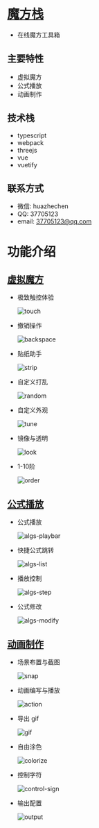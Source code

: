 # [魔方栈](https://huazhechen.gitee.io/cuber)

- 在线魔方工具箱

## 主要特性
- 虚拟魔方
- 公式播放
- 动画制作

## 技术栈
- typescript
- webpack
- threejs
- vue
- vuetify

## 联系方式

- 微信: huazhechen
- QQ: 37705123
- email: 37705123@qq.com

# 功能介绍

## [虚拟魔方](https://huazhechen.gitee.io/cuber)

- 极致触控体验

  ![touch](https://gitee.com/huazhechen/cuber/raw/master/screenshot/touch.gif)

- 撤销操作

  ![backspace](https://gitee.com/huazhechen/cuber/raw/master/screenshot/backspace.gif)

- 贴纸助手

  ![strip](https://gitee.com/huazhechen/cuber/raw/master/screenshot/strip.gif)

- 自定义打乱

  ![random](https://gitee.com/huazhechen/cuber/raw/master/screenshot/random.gif)

- 自定义外观

  ![tune](https://gitee.com/huazhechen/cuber/raw/master/screenshot/tune.gif)


- 镜像与透明

  ![look](https://gitee.com/huazhechen/cuber/raw/master/screenshot/look.gif)


- 1-10阶

  ![order](https://gitee.com/huazhechen/cuber/raw/master/screenshot/order.gif)

## [公式播放](https://huazhechen.gitee.io/cuber/?mode=algs)

- 公式播放

  ![algs-playbar](https://gitee.com/huazhechen/cuber/raw/master/screenshot/algs-playbar.gif)

* 快捷公式跳转

  ![algs-list](https://gitee.com/huazhechen/cuber/raw/master/screenshot/algs-list.gif)

- 播放控制

  ![algs-step](https://gitee.com/huazhechen/cuber/raw/master/screenshot/algs-step.gif)

* 公式修改

  ![algs-modify](https://gitee.com/huazhechen/cuber/raw/master/screenshot/algs-modify.gif)

## [动画制作](https://huazhechen.gitee.io/cuber?mode=director)

- 场景布置与截图

  ![snap](https://gitee.com/huazhechen/cuber/raw/master/screenshot/snap.gif)

- 动画编写与播放

  ![action](https://gitee.com/huazhechen/cuber/raw/master/screenshot/action.gif)

- 导出 gif

  ![gif](https://gitee.com/huazhechen/cuber/raw/master/screenshot/gif.gif)

- 自由涂色

  ![colorize](https://gitee.com/huazhechen/cuber/raw/master/screenshot/colorize.gif)

- 控制字符

  ![control-sign](https://gitee.com/huazhechen/cuber/raw/master/screenshot/control-sign.gif)

- 输出配置

  ![output](https://gitee.com/huazhechen/cuber/raw/master/screenshot/output.gif)
